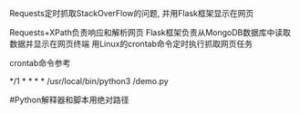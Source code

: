 Requests定时抓取StackOverFlow的问题, 并用Flask框架显示在网页

Requests+XPath负责响应和解析网页
Flask框架负责从MongoDB数据库中读取数据并显示在网页终端
用Linux的crontab命令定时执行抓取网页任务

crontab命令参考

*/1 * * * * /usr/local/bin/python3 /demo.py 

#Python解释器和脚本用绝对路径
